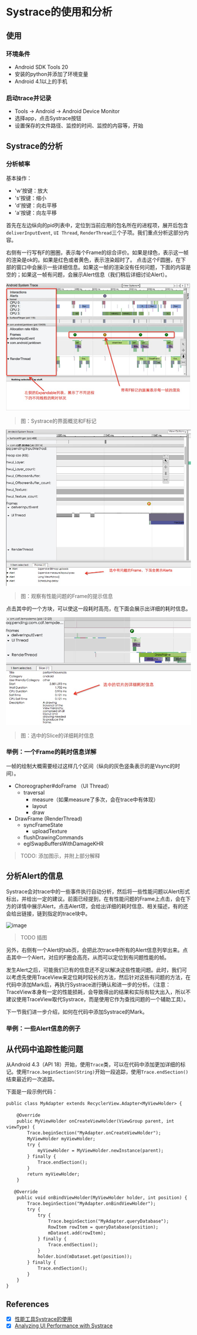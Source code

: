 # Systrace的使用和分析

## 使用

### 环境条件

- Android SDK Tools 20
- 安装的python并添加了环境变量
- Android 4.1以上的手机

### 启动trace并记录

- Tools -> Android -> Android Device Monitor
- 选择app，点击Systrace按钮
- 设置保存的文件路径、监控的时间、监控的内容等，开始

## Systrace的分析

### 分析帧率

基本操作：

- 'w'按键：放大
- 's'按键：缩小
- 'd'按键：向右平移
- 'a'按键：向左平移

首先在左边纵向的pid列表中，定位到当前应用的包名所在的进程项，展开后包含`deliverInputEvent`, `UI Thread`, `RenderThread`三个子项。我们重点分析这部分内容。

右侧有一行写有F的圈圈，表示每个Frame的综合评价。如果是绿色，表示这一帧的渲染是ok的。如果是红色或者黄色，表示渲染超时了。
点击这个F圆圈，在下部的窗口中会展示一些详细信息。如果这一帧的渲染没有任何问题，下面的内容是空的；如果这一帧有问题，会展示Alert信息（我们稍后详细讨论Alert）。

![Systrace的界面概览和F标记](/assets/systrace1.png)
> 图：Systrace的界面概览和F标记

![观察有性能问题的Frame的提示信息](/assets/systrace2.png)
> 图：观察有性能问题的Frame的提示信息 

点击其中的一个方块，可以使这一段耗时高亮，在下面会展示出详细的耗时信息。

![详细](/assets/systrace3.png)
> 图：选中的Slice的详细耗时信息

### 举例：一个Frame的耗时信息详解

一帧的绘制大概需要经过这样几个区间（纵向的灰色竖条表示的是Vsync的时间）。

- Choreographer#doFrame （UI Thread）
    - traversal
        - measure（如果measure了多次，会在trace中有体现）
        - layout
        - draw
- DrawFrame (RenderThread)
    - syncFrameState
        - uploadTexture
    - flushDrawingCommands
    - eglSwapBuffersWithDamageKHR


> TODO: 添加图示，并附上部分解释

## 分析Alert的信息

Systrace会对trace中的一些事件执行自动分析，然后将一些性能问题以Alert形式标出，并给出一定的建议。前面已经提到，在有性能问题的Frame上点击，会在下方的详情中展示Alert，点击Alert项，会给出详细的耗时信息、相关描述，有的还会给出链接，链到指定的trace块中。

![image](http://note.youdao.com/favicon.ico)

> TODO 插图

另外，右侧有一个Alert的tab页，会把此次trace中所有的Alert信息列举出来。点击其中一个Alert，对应的F圈会高亮，从而可以定位到有问题性能的帧。

发生Alert之后，可能我们已有的信息还不足以解决这些性能问题。此时，我们可以考虑先使用TraceView来定位耗时较长的方法，然后针对这些有问题的方法，在代码中添加Mark后，再执行Systrace进行确认和进一步的分析。（注意：TraceView本身有一定的性能损耗，会导致得出的结果和实际有较大出入，所以不建议使用TraceView取代Systrace，而是使用它作为查找问题的一个辅助工具）。

下一节我们进一步介绍，如何在代码中添加Systrace的Mark。

### 举例：一些Alert信息的例子

## 从代码中追踪性能问题

从Android 4.3（API 18）开始，使用`Trace`类，可以在代码中添加更加详细的标记。使用`Trace.beginSection(String)`开始一段追踪，使用`Trace.endSection()`结束最近的一次追踪。

下面是一段示例代码：

```
public class MyAdapter extends RecyclerView.Adapter<MyViewHolder> {

    @Override
    public MyViewHolder onCreateViewHolder(ViewGroup parent, int viewType) {
        Trace.beginSection("MyAdapter.onCreateViewHolder");
        MyViewHolder myViewHolder;
        try {
            myViewHolder = MyViewHolder.newInstance(parent);
        } finally {
            Trace.endSection();
        }
        return myViewHolder;
    }

   @Override
    public void onBindViewHolder(MyViewHolder holder, int position) {
        Trace.beginSection("MyAdapter.onBindViewHolder");
        try {
            try {
                Trace.beginSection("MyAdapter.queryDatabase");
                RowItem rowItem = queryDatabase(position);
                mDataset.add(rowItem);
            } finally {
                Trace.endSection();
            }
            holder.bind(mDataset.get(position));
        } finally {
            Trace.endSection();
        }
    }
}
```




## References

- [x] [性能工具Systrace的使用](http://gityuan.com/2016/01/17/systrace/)
- [x] [Analyzing UI Performance with Systrace](https://developer.android.com/studio/profile/systrace.html#app-trace)